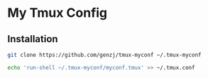 # My Tmux Config

## Installation

```sh
git clone https://github.com/genzj/tmux-myconf ~/.tmux-myconf

echo 'run-shell ~/.tmux-myconf/myconf.tmux' >> ~/.tmux.conf
```

